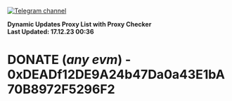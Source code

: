 [![Telegram channel](https://img.shields.io/endpoint?url=https://runkit.io/damiankrawczyk/telegram-badge/branches/master?url=https://t.me/n4z4v0d)](https://t.me/n4z4v0d) 

**Dynamic Updates Proxy List with Proxy Checker**  
**Last Updated: 17.12.23 00:36**

# DONATE (_any evm_) - 0xDEADf12DE9A24b47Da0a43E1bA70B8972F5296F2
